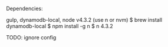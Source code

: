 Dependencies:

gulp, dynamodb-local, node v4.3.2 (use n or nvm)
$ brew install dynamodb-local
$ npm install -g n
$ n 4.3.2


TODO: ignore config